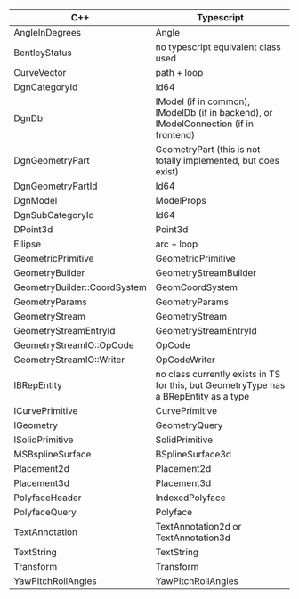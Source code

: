 | C++                           | Typescript                                                                                          |
|-------------------------------|------------
| AngleInDegrees                | Angle
| BentleyStatus                 | no typescript equivalent class used
| CurveVector                   | path + loop
| DgnCategoryId                 | Id64
| DgnDb                         | IModel (if in common), IModelDb (if in backend), or IModelConnection (if in frontend)
| DgnGeometryPart               | GeometryPart (this is not totally implemented, but does exist)
| DgnGeometryPartId             | Id64
| DgnModel                      | ModelProps
| DgnSubCategoryId              | Id64
| DPoint3d                      | Point3d
| Ellipse                       | arc + loop
| GeometricPrimitive            | GeometricPrimitive
| GeometryBuilder               | GeometryStreamBuilder
| GeometryBuilder::CoordSystem  | GeomCoordSystem
| GeometryParams                | GeometryParams
| GeometryStream                | GeometryStream
| GeometryStreamEntryId         | GeometryStreamEntryId
| GeometryStreamIO::OpCode      | OpCode
| GeometryStreamIO::Writer      | OpCodeWriter
| IBRepEntity                   | no class currently exists in TS for this, but GeometryType has a BRepEntity as a type
| ICurvePrimitive               | CurvePrimitive
| IGeometry                     | GeometryQuery
| ISolidPrimitive               | SolidPrimitive
| MSBsplineSurface              | BSplineSurface3d
| Placement2d                   | Placement2d
| Placement3d                   | Placement3d
| PolyfaceHeader                | IndexedPolyface
| PolyfaceQuery                 | Polyface
| TextAnnotation                | TextAnnotation2d or TextAnnotation3d
| TextString                    | TextString
| Transform                     | Transform
| YawPitchRollAngles            | YawPitchRollAngles